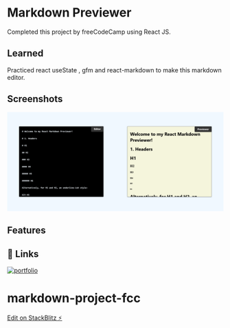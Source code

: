 
# Markdown Previewer

Completed this project by freeCodeCamp using React JS.

## Learned

Practiced react useState , gfm and react-markdown to make this markdown editor. 

## Screenshots

![App Screenshot](https://github.com/mskDev0092/markdown-project-fcc/blob/main/Screenshot%202023-08-28%20at%2011-03-26%20React%20Markdown-Previewer.png)

## Features

## 🔗 Links
[![portfolio](https://img.shields.io/badge/my_portfolio-000?style=for-the-badge&logo=ko-fi&logoColor=white)](https://github.com/mskDev0092/markdown-project-fcc)

# markdown-project-fcc

[Edit on StackBlitz ⚡️](https://stackblitz.com/edit/markdown-project-fcc)
